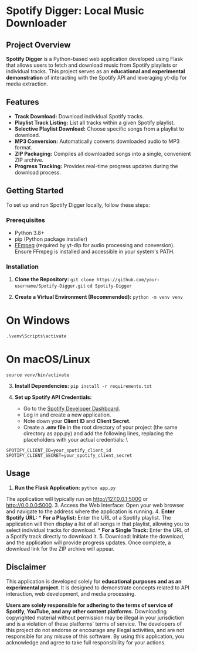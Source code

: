 # Spotify Digger: Local Music Downloader


## Project Overview

**Spotify Digger** is a Python-based web application developed using Flask that allows users to fetch and download music from Spotify playlists or individual tracks. This project serves as an **educational and experimental demonstration** of interacting with the Spotify API and leveraging yt-dlp for media extraction.


## Features

* **Track Download:** Download individual Spotify tracks.
* **Playlist Track Listing:** List all tracks within a given Spotify playlist.
* **Selective Playlist Download:** Choose specific songs from a playlist to download.
* **MP3 Conversion:** Automatically converts downloaded audio to MP3 format.
* **ZIP Packaging:** Compiles all downloaded songs into a single, convenient ZIP archive.
* **Progress Tracking:** Provides real-time progress updates during the download process.


## Getting Started
To set up and run Spotify Digger locally, follow these steps:


### Prerequisites
* Python 3.8+
* pip (Python package installer)
* [FFmpeg](https://ffmpeg.org/download.html) (required by yt-dlp for audio processing and conversion). Ensure FFmpeg is installed and accessible in your system's PATH.


### Installation
1. **Clone the Repository:** 
```git clone https://github.com/your-username/Spotify-Digger.git```
``` cd Spotify-Digger ```

3. **Create a Virtual Environment (Recommended):** 
```python -m venv venv ```
# On Windows 
```.\venv\Scripts\activate ```
# On macOS/Linux 
```source venv/bin/activate```

3. **Install Dependencies:** 
```pip install -r requirements.txt```

4. **Set up Spotify API Credentials:**
    * Go to the [Spotify Developer Dashboard](https://developer.spotify.com/dashboard/).
    * Log in and create a new application.
    * Note down your **Client ID** and **Client Secret**.
    * Create a **.env file** in the root directory of your project (the same directory as app.py) and add the following lines, replacing the placeholders with your actual credentials: \
      
```SPOTIFY_CLIENT_ID=your_spotify_client_id ```
```SPOTIFY_CLIENT_SECRET=your_spotify_client_secret```



## Usage
1. **Run the Flask Application:** 
```python app.py```

The application will typically run on http://127.0.0.1:5000 or http://0.0.0.0:5000.
3. Access the Web Interface:
Open your web browser and navigate to the address where the application is running.
4. **Enter Spotify URL:**
    * **For a Playlist:** Enter the URL of a Spotify playlist. The application will then display a list of all songs in that playlist, allowing you to select individual tracks for download.
    * **For a Single Track:** Enter the URL of a Spotify track directly to download it.
5. Download:
Initiate the download, and the application will provide progress updates. Once complete, a download link for the ZIP archive will appear.


## Disclaimer

This application is developed solely for **educational purposes and as an experimental project**. It is designed to demonstrate concepts related to API interaction, web development, and media processing.

**Users are solely responsible for adhering to the terms of service of Spotify, YouTube, and any other content platforms.** Downloading copyrighted material without permission may be illegal in your jurisdiction and is a violation of these platforms' terms of service. The developers of this project do not endorse or encourage any illegal activities, and are not responsible for any misuse of this software. By using this application, you acknowledge and agree to take full responsibility for your actions.
